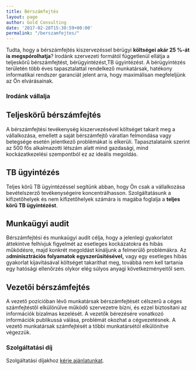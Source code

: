 ```yaml
---
title: Bérszámfejtés
layout: page
author: Gold Consulting
date: '2017-02-28T15:30:59+00:00'
permalink: "/berszamfejtes/"
---
```

Tudta, hogy a bérszámfejtés kiszervezéssel bérügyi **költségei akár 25 %-át is megspórolhatja**? Irodánk szervezeti formától függetlenül ellátja a teljeskörű bérszámfejtést, bérügyintézést,TB ügyintézést. A bérügyintézés területén több éves tapasztalattal rendelkező munkatársak, hatékony informatikai rendszer garanciát jelent arra, hogy maximálisan megfeleljünk az Ön elvárásainak.

### Irodánk vállalja

## Teljeskörű bérszámfejtés

A bérszámfejtési tevékenység kiszervezésével költséget takarít meg a vállalkozása, emellett a saját bérszámfejtő váratlan felmondása vagy betegsége esetén jelentkező problémákat is elkerüli. Tapasztalataink szerint az 500 fős alkalmazotti létszám alatt mind gazdasági, mind kockázatkezelési szempontból ez az ideális megoldás.

## TB ügyintézés

Teljes körű TB ügyintézéssel segítünk abban, hogy Ön csak a vállalkozása bevételszerző tevékenységeire koncentrálhasson. Szolgáltatásunk a kifizetőhelyek és nem kifizetőhelyek számára is magába foglalja a **teljes körű TB ügyintézést**.

## Munkaügyi audit

Bérszámfejtési és munkaügyi audit célja, hogy a jelenlegi gyakorlatot áttekintve felhívjuk figyelmét az esetleges kockázatokra és hibás működésre, majd konkrét megoldást kínáljunk a felmerülő problémákra. Az a**dminisztrációs folyamatok egyszerűsítésével,** vagy egy esetleges hibás gyakorlat kijavításával költséget takaríthat meg, továbbá nem kell tartania egy hatósági ellenőrzés olykor elég súlyos anyagi következményeitől sem.

## Vezetői bérszámfejtés

A vezető pozícióban lévő munkatársak bérszámfejtését célszerű a céges számfejtéstől elkülönülve működő szervezetre bízni, és ezzel biztosítani az információk bizalmas kezelését. A vezetők bérezésére vonatkozó információk publikussá válása, problémát okozhat a cégvezetésnek. A vezető munkatársak számfejtését a többi munkatársétól elkülönítve végezzük.

### Szolgáltatási díj

Szolgáltatási díjakhoz [kérje ajánlatunkat](/kapcsolat/).
